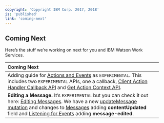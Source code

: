 ```yaml
---
copyright: 'Copyright IBM Corp. 2017, 2018'
is: 'published'
link: 'coming-next'
---
```

## Coming Next

Here’s the stuff we’re working on next for you and IBM Watson Work Services.

| Coming Next   |
| :-------------|
| Adding guide for [Actions and Events](https://github.com/watsonwork/watsonwork-developer-docs/blob/master/guides/V1_ActionsEvents.md) as `EXPERIMENTAL`. This includes two `EXPERIMENTAL` APIs, one a callback, [Client Action Handler Callback API](https://github.com/watsonwork/watsonwork-developer-docs/blob/master/guides/V1_AppActionCallback.md) and [Get Action Context API](https://github.com/watsonwork/watsonwork-developer-docs/blob/master/guides/V1_GetActionContext.md). |
| **Editing a Message.** It’s `EXPERIMENTAL` but you can check it out here: [Editing Messages](https://github.com/watsonwork/watsonwork-developer-docs/blob/master/guides/V1_wwsg_EditingMessages.md). We have a new [updateMessage mutation](https://github.com/watsonwork/watsonwork-developer-docs/blob/master/guides/V1_UpdateMessage.md) and changes to [Messages](./guides/V1_message_main.md) adding **contentUpdated** field and [Listening for Events](./guides/V1_wwsg_Webhooks.md) adding **message-edited**.              |


